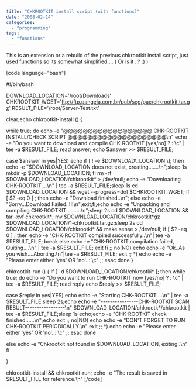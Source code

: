 ```yaml
---
title: "CHKROOTKIT install script (with functions)"
date: "2008-02-14"
categories: 
  - "programming"
tags: 
  - "functions"
---
```


This is an extension or a rebuild of the previous chkrootkit install script, just used functions so its somewhat simplified.... ( Or is it ..? :) )

\[code language="bash"\]

#!/bin/bash

DOWNLOAD\_LOCATION='/root/Downloads' CHKROOTKIT\_WGET='ftp://ftp.pangeia.com.br/pub/seg/pac/chkrootkit.tar.gz' RESULT\_FILE='/root/Server-Test.txt'

clear;echo chkrootkit-install () {

while true; do echo -e "@@@@@@@@@@@@@@@@@@ CHK-ROOTKIT INSTALL/CHECK SCRIPT @@@@@@@@@@@@@@@@@@@@\\n" echo -e "Do you want to download and compile CHK-ROOTKIT \[yes/no\] ? : \\c" | tee -a $RESULT\_FILE; read answer; echo $answer >> $RESULT\_FILE;

case $answer in yes|YES) echo if \[ ! -e $DOWNLOAD\_LOCATION \]; then echo -e "$DOWNLOAD\_LOCATION does not exist, creating.......\\n";sleep 1s mkdir -p $DOWNLOAD\_LOCATION; fi rm -rf $DOWNLOAD\_LOCATION/chkrootkit\* > /dev/null; echo -e "Downloading CHK-ROOTKIT....\\n" | tee -a $RESULT\_FILE;sleep 1s cd $DOWNLOAD\_LOCATION && wget --progress=dot $CHKROOTKIT\_WGET; if \[ $? -eq 0 \] ; then echo -e "Download finished..\\n"; else echo -e "Sorry...Download Failed..!!!\\n";exit;fi;echo echo -e "Unpacking and compiling CHK-ROOTKIT..........\\n";sleep 2s cd $DOWNLOAD\_LOCATION && tar -xvf chkrootkit\*; mv $DOWNLOAD\_LOCATION/chkrootkit\*gz $DOWNLOAD\_LOCATION/1-chkrootkit.tar.gz;sleep 2s cd $DOWNLOAD\_LOCATION/chkrootki\* && make sense > /dev/null; if \[ $? -eq 0 \] ; then echo -e "CHK-ROOTKIT compiled successfully..\\n"| tee -a $RESULT\_FILE; break else echo -e "CHK-ROOTKIT compilation failed, Quiting....\\n" | tee -a $RESULT\_FILE; exit fi ;; no|NO) echo echo -e "Ok..As you wish....Aborting.\\n"|tee -a $RESULT\_FILE; exit ;; \*) echo echo -e "Please enter either 'yes' OR 'no'..: \\c" ;; esac done }

chkrootkit-run () { if \[ -d $DOWNLOAD\_LOCATION/chkrootki\* \]; then while true; do echo -e "Do you want to run CHK-ROOTKIT now \[yes/no\] ? : \\c" | tee -a $RESULT\_FILE; read reply echo $reply >> $RESULT\_FILE;

case $reply in yes|YES) echo echo -e "Starting CHK-ROOTKIT....\\n" | tee -a $RESULT\_FILE;sleep 2s;echo echo -e "----------------CHK-ROOTKIT SCAN RESULT-----------------\\n" $DOWNLOAD\_LOCATION/chkrootk\*/chkrootkit | tee -a $RESULT\_FILE;sleep 1s echo;echo -e "CHK-ROOTKIT check finished......\\n";echo exit ;; no|NO) echo echo -e "DON'T FORGET TO RUN CHK-ROOTKIT PERIODICALLY.\\n" exit ;; \*) echo echo -e "Please enter either 'yes' OR 'no'..: \\c" ;; esac done

else echo -e "Chkrootkit not found in $DOWNLOAD\_LOCATION, exiting..\\n" fi

}

chkrootkit-install && chkrootkit-run; echo -e "The result is saved in $RESULT\_FILE for reference.\\n" \[/code\]
